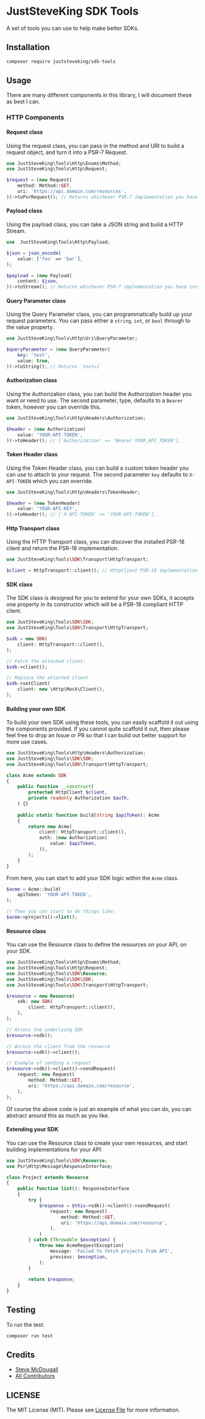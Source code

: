 # JustSteveKing SDK Tools

A set of tools you can use to help make better SDKs.

## Installation

```bash
composer require juststeveking/sdk-tools
```

## Usage

There are many different components in this library, I will document these as best I can.

### HTTP Components

#### Request class

Using the request class, you can pass in the method and URI to build a request object, and turn it into a PSR-7 Request.

```php
use JustSteveKing\Tools\Http\Enums\Method;
use JustSteveKing\Tools\Http\Request;

$request = (new Request(
    method: Method::GET,
    uri: 'https://api.domain.com/resources',
))->toPsrRequest(); // Returns whichever PSR-7 implementation you have installed.
```

#### Payload class

Using the payload class, you can take a JSON string and build a HTTP Stream.

```php
use  JustSteveKing\Tools\Http\Payload;

$json = json_encode(
    value: ['foo' => 'bar'],
);

$payload = (new Payload(
    content: $json,
))->toStream(); // Returns whichever PSR-7 implementation you have installed.
```

#### Query Parameter class

Using the Query Parameter class, you can programmatically build up your request parameters.
You can pass either a `string`, `int`, or `bool` through to the value property.

```php
use JustSteveKing\Tools\Http\Uri\QueryParameter;

$queryParameter = (new QueryParameter(
    key: 'test',
    value: true,
))->toString(); // Returns `test=1`
```

#### Authorization class

Using the Authorization class, you can build the Authorization header you want or need to use.
The second parameter, type, defaults to a `Bearer` token, however you can override this.

```php
use JustSteveKing\Tools\Http\Headers\Authorization;

$header = (new Authorization(
    value: 'YOUR-API-TOKEN',
))->toHeader(); // ['Authorization' => 'Bearer YOUR_API_TOKEN'],
```

#### Token Header class

Using the Token Header class, you can build a custom token header you can use to attach to your request.
The second parameter `key` defaults to `X-API-TOKEN` which you can override.

```php
use JustSteveKing\Tools\Http\Headers\TokenHeader;

$header = (new TokenHeader(
    value: 'YOUR-API-KEY',
))->toHeader(); // ['X-API-TOKEN' => 'YOUR-API-TOKEN'],
```

#### Http Transport class

Using the HTTP Transport class, you can discover the installed PSR-18 client and return the PSR-18 implementation.

```php
use JustSteveKing\Tools\SDK\Transport\HttpTransport;

$client = HttpTransport::client(); // HttpClient PSR-18 implementation.
```

#### SDK class

The SDK class is designed for you to extend for your own SDKs, it accepts one property in its constructor which will be a PSR-18 compliant HTTP client.

```php
use JustSteveKing\Tools\SDK\SDK;
use JustSteveKing\Tools\SDK\Transport\HttpTransport;

$sdk = new SDK(
    client: HttpTransport::client(),
);

// Fetch the attached client:
$sdk->client();

// Replace the attached client
$sdk->setClient(
    client: new \Http\Mock\Client(),
);
```

#### Building your own SDK

To build your own SDK using these tools, you can easily scaffold it out using the components provided.
If you cannot quite scaffold it out, then please feel free to drop an Issue or PR so that I can build out better support for more use cases.

```php
use JustSteveKing\Tools\Http\Headers\Authorization;
use JustSteveKing\Tools\SDK\SDK;
use JustSteveKing\Tools\SDK\Transport\HttpTransport;

class Acme extends SDK
{
    public function __construct(
        protected HttpClient $client,
        private readonly Authorization $auth,    
    ) {}
    
    public static function build(string $apiToken): Acme
    {
        return new Acme(
            client: HttpTransport::client(),
            auth: (new Authorization(
                value: $apiToken,
            )),
        );
    }
}
```

From here, you can start to add your SDK logic within the `Acme` class.

```php
$acme = Acme::build(
    apiToken: 'YOUR-API-TOKEN',
);

// Then you can start to do things like:
$acme->projects()->list();
```

#### Resource class

You can use the Resource class to define the resources on your API, on your SDK.

```php
use JustSteveKing\Tools\Http\Enums\Method;
use JustSteveKing\Tools\Http\Request;
use JustSteveKing\Tools\SDK\Resource;
use JustSteveKing\Tools\SDK\SDK;
use JustSteveKing\Tools\SDK\Transport\HttpTransport;

$resource = new Resource(
    sdk: new SDK(
        client: HttpTransport::client(),
    ),
);

// Access the underlying SDK
$resource->sdk();

// Access the client from the resource
$resource->sdk()->client();

// Example of sending a request
$resource->sdk()->client()->sendRequest(
    request: new Request(
        method: Method::GET,
        uri: 'https://api.domain.com/resource',
    ),
);
```

Of course the above code is just an example of what you can do, you can abstract around this as much as you like.

#### Extending your SDK

You can use the Resource class to create your own resources, and start building implementations for your API:

```php
use JustSteveKing\Tools\SDK\Resource;
use Psr\Http\Message\ResponseInterface;

class Project extends Resource
{
    public function list(): ResponseInterface
    {
        try {
            $response = $this->sdk()->client()->sendRequest(
                request: new Request(
                    method: Method::GET,
                    uri: 'https://api.domain.com/resource',
                ),
            )
        } catch (Throwable $exception) {
            throw new AcmeRequestException(
                message: 'Failed to fetch projects from API',
                previous: $exception,
            );
        }
        
        return $response;
    }
}
```

## Testing

To run the test:

```bash
composer run test
```

## Credits

- [Steve McDougall](https://github.com/JustSteveKing)
- [All Contributors](../../contributors)

## LICENSE

The MIT License (MIT). Please see [License File](./LICENSE) for more information.

